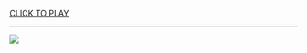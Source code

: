 
<a href="https://premium76.site?title=oregon_trail_game_unblocked&ref=13M">CLICK TO PLAY</a></h3>
<hr>

<a href="https://premium76.site?title=oregon_trail_game_unblocked&ref=13M"><img src="https://clearcache.store/games.png"></a>


